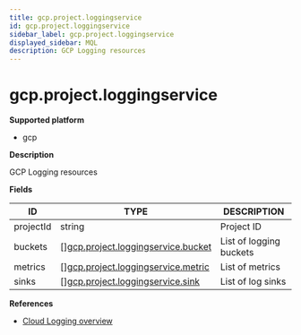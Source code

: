 ```yaml
---
title: gcp.project.loggingservice
id: gcp.project.loggingservice
sidebar_label: gcp.project.loggingservice
displayed_sidebar: MQL
description: GCP Logging resources
---
```


# gcp.project.loggingservice

**Supported platform**

- gcp

**Description**

GCP Logging resources

**Fields**

| ID        | TYPE                                                                                | DESCRIPTION             |
| --------- | ----------------------------------------------------------------------------------- | ----------------------- |
| projectId | string                                                                              | Project ID              |
| buckets   | &#91;&#93;[gcp.project.loggingservice.bucket](gcp.project.loggingservice.bucket.md) | List of logging buckets |
| metrics   | &#91;&#93;[gcp.project.loggingservice.metric](gcp.project.loggingservice.metric.md) | List of metrics         |
| sinks     | &#91;&#93;[gcp.project.loggingservice.sink](gcp.project.loggingservice.sink.md)     | List of log sinks       |

**References**

- [Cloud Logging overview](https://cloud.google.com/logging/docs/overview)
